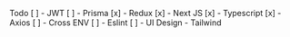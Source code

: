 Todo
[ ] - JWT
[ ] - Prisma
[x] - Redux
[x] - Next JS
[x] - Typescript
[x] - Axios
[ ] - Cross ENV
[ ] - Eslint
[ ] - UI Design - Tailwind
